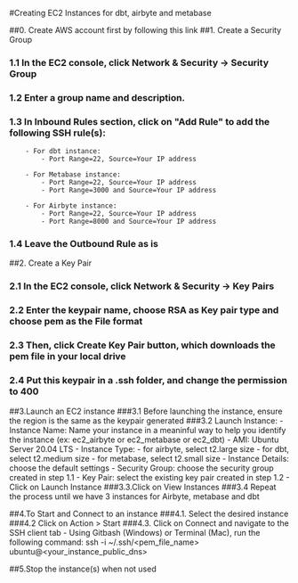 #Creating EC2 Instances for dbt, airbyte and metabase

##0. Create AWS account first by following this link
##1. Create a Security Group
### 1.1 In the EC2 console, click Network & Security -> Security Group
### 1.2 Enter a group name and description.
### 1.3 In Inbound Rules section, click on "Add Rule" to add the following SSH rule(s): 
		- For dbt instance: 
			- Port Range=22, Source=Your IP address

		- For Metabase instance: 
			- Port Range=22, Source=Your IP address
			- Port Range=3000 and Source=Your IP address

		- For Airbyte instance: 
			- Port Range=22, Source=Your IP address
			- Port Range=8000 and Source=Your IP address

### 1.4 Leave the Outbound Rule as is

##2. Create a Key Pair
### 2.1 In the EC2 console, click Network & Security -> Key Pairs
### 2.2 Enter the keypair name, choose RSA as Key pair type and choose pem as the File format
### 2.3 Then, click Create Key Pair button, which downloads the pem file in your local drive
### 2.4 Put this keypair in a .ssh folder, and change the permission to 400


##3.Launch an EC2 instance
###3.1 Before launching the instance, ensure the region is the same as the keypair generated
###3.2 Launch Instance:
	- Instance Name: Name your instance in a meaninful way to help you identify the instance (ex: ec2_airbyte or ec2_metabase or ec2_dbt)
	- AMI: Ubuntu Server 20.04 LTS
	- Instance Type: 
		- for airbyte, select t2.large size
		- for dbt, select t2.medium size
		- for metabase, select t2.small size
	- Instance Details: choose the default settings
	- Security Group: choose the security group created in step 1.1
	- Key Pair: select the existing key pair created in step 1.2
	- Click on Launch Instance
###3.3.Click on View Instances
###3.4 Repeat the process until we have 3 instances for Airbyte, metabase and dbt

##4.To Start and Connect to an instance
###4.1. Select the desired instance
###4.2 Click on Action > Start 
###4.3. Click on Connect and navigate to the SSH client tab
	- Using Gitbash (Windows) or Terminal (Mac), run the following command:
		ssh -i ~/.ssh/<pem_file_name> ubuntu@<your_instance_public_dns>

##5.Stop the instance(s) when not used
